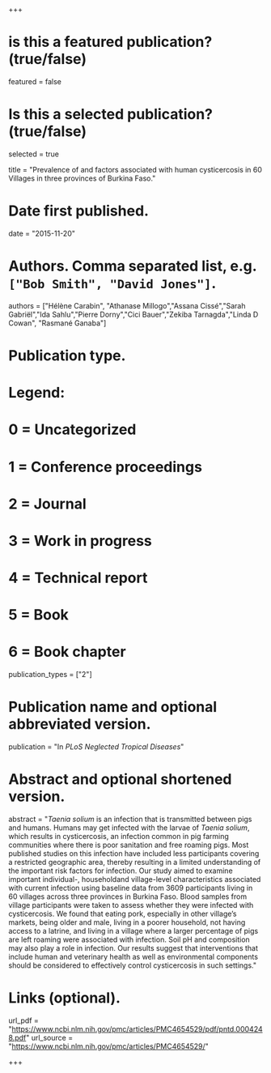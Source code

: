 +++
# is this a featured publication? (true/false)
featured = false
# Is this a selected publication? (true/false)
selected = true

title = "Prevalence of and factors associated with human cysticercosis in 60 Villages in three provinces of Burkina Faso."

# Date first published.
date = "2015-11-20"

# Authors. Comma separated list, e.g. `["Bob Smith", "David Jones"]`.
authors = ["Hélène Carabin", "Athanase Millogo","Assana Cissé","Sarah Gabriël","Ida Sahlu","Pierre Dorny","Cici Bauer","Zekiba Tarnagda","Linda D Cowan", "Rasmané Ganaba"]

# Publication type.
# Legend:
# 0 = Uncategorized
# 1 = Conference proceedings
# 2 = Journal
# 3 = Work in progress
# 4 = Technical report
# 5 = Book
# 6 = Book chapter
publication_types = ["2"]

# Publication name and optional abbreviated version.
publication = "In *PLoS Neglected Tropical Diseases*"

# Abstract and optional shortened version.
abstract = "*Taenia solium* is an infection that is transmitted between pigs and humans. Humans may get infected with the larvae of *Taenia solium*, which results in cysticercosis, an infection common in pig farming communities where there is poor sanitation and free roaming pigs. Most published studies on this infection have included less participants covering a restricted geographic area, thereby resulting in a limited understanding of the important risk factors for infection. Our study aimed to examine important individual-, householdand village-level characteristics associated with current infection using baseline data from 3609 participants living in 60 villages across three provinces in Burkina Faso. Blood samples from village participants were taken to assess whether they were infected with cysticercosis. We found that eating pork, especially in other village’s markets, being older and male, living in a poorer household, not having access to a latrine, and living in a village where a larger percentage of pigs are left roaming were associated with infection. Soil pH and composition may also play a role in infection. Our results suggest that interventions that include human and veterinary health as well as environmental components should be considered to effectively control cysticercosis in such settings."


# Links (optional).
url_pdf = "https://www.ncbi.nlm.nih.gov/pmc/articles/PMC4654529/pdf/pntd.0004248.pdf"
url_source = "https://www.ncbi.nlm.nih.gov/pmc/articles/PMC4654529/"

+++

